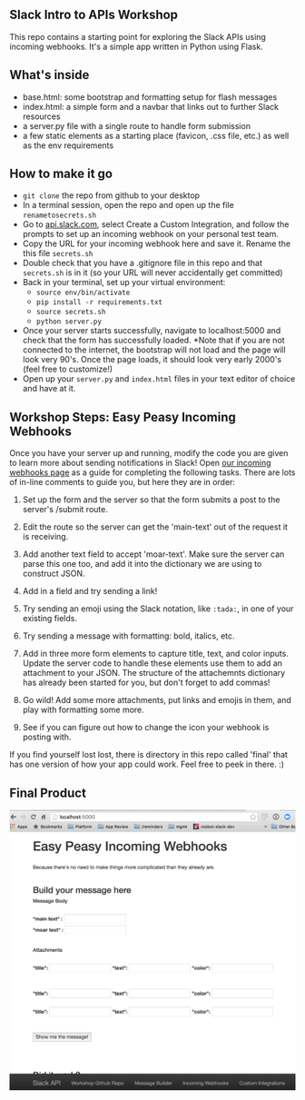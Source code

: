 ## Slack Intro to APIs Workshop

This repo contains a starting point for exploring the Slack APIs using incoming webhooks.
It's a simple app written in Python using Flask.

## What's inside
- base.html:  some bootstrap and formatting setup for flash messages
- index.html: a simple form and a navbar that links out to further Slack resources
- a server.py file with a single route to handle form submission
- a few static elements as a starting place (favicon, .css file, etc.) as well as the env requirements


## How to make it go
- `git clone` the repo from github to your desktop
- In a terminal session, open the repo and open up the file `renametosecrets.sh`
- Go to [api.slack.com](api.slack.com), select Create a Custom Integration, and follow the prompts to set up an incoming webhook on your personal test team.
- Copy the URL for your incoming webhook here and save it. Rename the this file `secrets.sh`
- Double check that you have a .gitignore file in this repo and that `secrets.sh` is in it (so your URL will never accidentally get committed)
- Back in your terminal, set up your virtual environment:
	- `source env/bin/activate`
	- `pip install -r requirements.txt`
	- `source secrets.sh`
	- `python server.py`
- Once your server starts successfully, navigate to localhost:5000 and check that the form has successfully loaded.
	*Note that if you are not connected to the internet, the bootstrap will not load and the page will look very 90's. Once the page loads, it should look very early 2000's (feel free to customize!)
- Open up your `server.py` and `index.html` files in your text editor of choice and have at it.


## Workshop Steps: Easy Peasy Incoming Webhooks

Once you have your server up and running, modify the code you are given to learn more about sending notifications in Slack! Open [our incoming webhooks page](https://api.slack.com/incoming-webhooks) as a guide for completing the following tasks.  There are lots of in-line comments to guide you, but here they are in order:

1. Set up the form and the server so that the form submits a post to the server's /submit route.

2.  Edit the route so the server can get the 'main-text' out of the request it is receiving.

3. Add another text field to accept 'moar-text'.  Make sure the server can parse this one too, and add it into the dictionary we are using to construct JSON.

4. Add in a field and try sending a link!

5. Try sending an emoji using the Slack notation, like `:tada:`, in one of your existing fields.

6. Try sending a message with formatting: bold, italics, etc.

7. Add in three more form elements to capture title, text, and color inputs.  Update the server code to handle these elements use them to add an attachment to your JSON.  The structure of the attachemnts dictionary has already been started for you, but don't forget to add commas!

8. Go wild! Add some more attachments, put links and emojis in them, and play with formatting some more.

9. See if you can figure out how to change the icon your webhook is posting with.


If you find yourself lost lost, there is directory in this repo called 'final' that has one version of how your app could work.  Feel free to peek in there. :)

## Final Product
![Something like this.](/templates/static/final_example.png)
